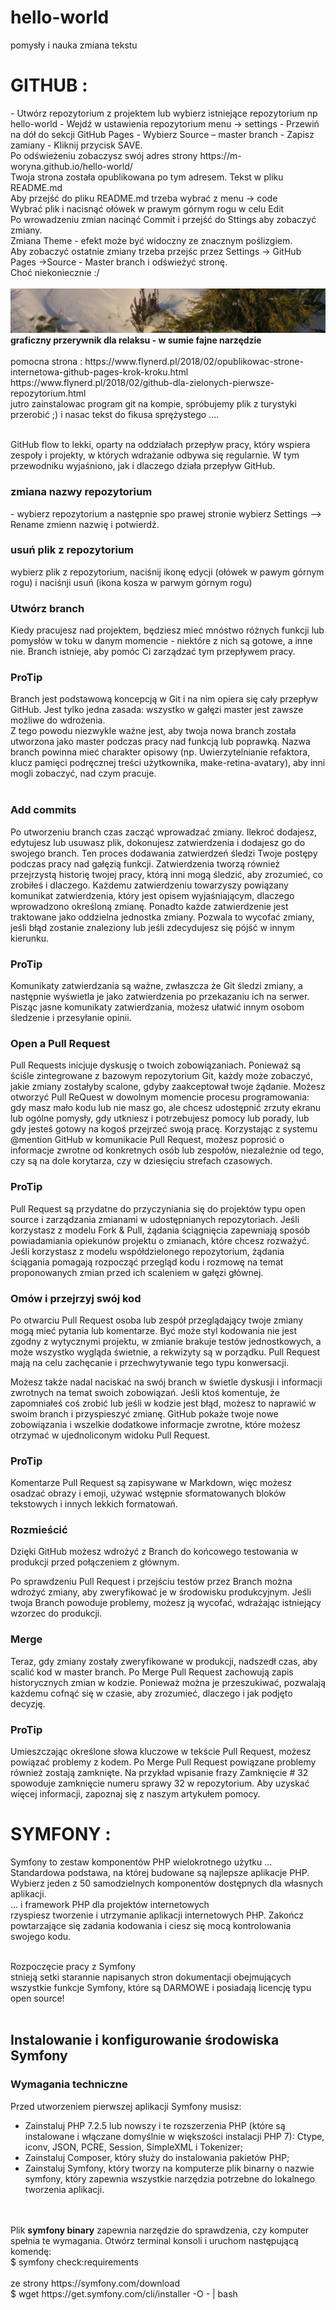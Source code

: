 # hello-world
pomysły i nauka zmiana tekstu
  
<h1>
GITHUB :  </h1>
- Utwórz repozytorium z projektem lub wybierz istniejące repozytorium np hello-world
- Wejdź w ustawienia repozytorium menu -> settings
- Przewiń na dół do sekcji GitHub Pages
- Wybierz Source – master branch
- Zapisz zamiany - Kliknij przycisk SAVE. <br>
Po odświeżeniu zobaczysz swój adres strony https://m-woryna.github.io/hello-world/<br>
Twoja strona została opublikowana po tym adresem. Tekst w pliku README.md<br>
Aby przejść do pliku README.md trzeba wybrać z menu -> code<br>
Wybrać plik i nacisnąć ołówek w prawym górnym rogu w celu Edit <br>
Po wrowadzeniu zmian nacinąć Commit i przejść do Sttings aby zobaczyć zmiany. <br>
Zmiana Theme - efekt może być widoczny ze znacznym poślizgiem.<br>
Aby zobaczyć ostatnie zmiany trzeba przejśc przez Settings -> GitHub Pages ->Source - Master branch  i odświeżyć stronę.
<br>Choć niekoniecznie :/<br><br>
<IMG SRC="ogrodnik_zima1.jpg" BORDER="0"  ALT="obrazek zimowy">
  <b>graficzny przerywnik dla relaksu - w sumie fajne narzędzie</b> <BR>
 <br>
  pomocna strona : https://www.flynerd.pl/2018/02/opublikowac-strone-internetowa-github-pages-krok-kroku.html
  <br>
  https://www.flynerd.pl/2018/02/github-dla-zielonych-pierwsze-repozytorium.html
  <br>
  jutro zainstalowac program git na kompie, spróbujemy plik z turystyki przerobić ;) i nasac tekst do fikusa sprężystego ....<br><br>
  
GitHub flow to lekki, oparty na oddziałach przepływ pracy, który wspiera zespoły i projekty, w których wdrażanie odbywa się regularnie. W tym przewodniku wyjaśniono, jak i dlaczego działa przepływ GitHub.<br>

<h3> zmiana nazwy repozytorium </h3>
-  wybierz repozytorium a następnie spo prawej stronie wybierz Settings --> Rename zmienn nazwię i potwierdż.
<h3> usuń plik z repozytorium </h3>
wybierz plik z repozytorium, naciśnij ikonę edycji (ołówek w pawym górnym rogu) i naciśnji usuń (ikona kosza w parwym górnym rogu)
  
<h3> Utwórz branch</h3>

Kiedy pracujesz nad projektem, będziesz mieć mnóstwo różnych funkcji lub pomysłów w toku w danym momencie - niektóre z nich są gotowe, a inne nie. Branch istnieje, aby pomóc Ci zarządzać tym przepływem pracy. <br>

<h3>ProTip</h3>

Branch jest podstawową koncepcją w Git i na nim opiera się cały przepływ GitHub. Jest tylko jedna zasada: wszystko w gałęzi master jest zawsze możliwe do wdrożenia.<br>
Z tego powodu niezwykle ważne jest, aby twoja nowa branch została utworzona jako master podczas pracy nad funkcją lub poprawką. Nazwa branch powinna mieć charakter opisowy (np. Uwierzytelnianie refaktora, klucz pamięci podręcznej treści użytkownika, make-retina-avatary), aby inni mogli zobaczyć, nad czym pracuje.<br><br>

<h3>Add commits</h3>
Po utworzeniu branch czas zacząć wprowadzać zmiany. Ilekroć dodajesz, edytujesz lub usuwasz plik, dokonujesz zatwierdzenia i dodajesz go do swojego branch. Ten proces dodawania zatwierdzeń śledzi Twoje postępy podczas pracy nad gałęzią funkcji.
Zatwierdzenia tworzą również przejrzystą historię twojej pracy, którą inni mogą śledzić, aby zrozumieć, co zrobiłeś i dlaczego. Każdemu zatwierdzeniu towarzyszy powiązany komunikat zatwierdzenia, który jest opisem wyjaśniającym, dlaczego wprowadzono określoną zmianę. Ponadto każde zatwierdzenie jest traktowane jako oddzielna jednostka zmiany. Pozwala to wycofać zmiany, jeśli błąd zostanie znaleziony lub jeśli zdecydujesz się pójść w innym kierunku.

<h3>ProTip</h3>

Komunikaty zatwierdzania są ważne, zwłaszcza że Git śledzi zmiany, a następnie wyświetla je jako zatwierdzenia po przekazaniu ich na serwer. Pisząc jasne komunikaty zatwierdzania, możesz ułatwić innym osobom śledzenie i przesyłanie opinii.

<h3>Open a Pull Request</h3>
Pull Requests inicjuje dyskusję o twoich zobowiązaniach. Ponieważ są ściśle zintegrowane z bazowym repozytorium Git, każdy może zobaczyć, jakie zmiany zostałyby scalone, gdyby zaakceptował twoje żądanie.
Możesz otworzyć Pull ReQuest w dowolnym momencie procesu programowania: gdy masz mało kodu lub nie masz go, ale chcesz udostępnić zrzuty ekranu lub ogólne pomysły, gdy utkniesz i potrzebujesz pomocy lub porady, lub gdy jesteś gotowy na kogoś przejrzeć swoją pracę. Korzystając z systemu @mention GitHub w komunikacie Pull Request, możesz poprosić o informacje zwrotne od konkretnych osób lub zespołów, niezależnie od tego, czy są na dole korytarza, czy w dziesięciu strefach czasowych.

<h3>ProTip</h3>

Pull Request są przydatne do przyczyniania się do projektów typu open source i zarządzania zmianami w udostępnianych repozytoriach. Jeśli korzystasz z modelu Fork & Pull, żądania ściągnięcia zapewniają sposób powiadamiania opiekunów projektu o zmianach, które chcesz rozważyć. Jeśli korzystasz z modelu współdzielonego repozytorium, żądania ściągania pomagają rozpocząć przegląd kodu i rozmowę na temat proponowanych zmian przed ich scaleniem w gałęzi głównej.

<h3>Omów i przejrzyj swój kod</h3>

Po otwarciu Pull Request osoba lub zespół przeglądający twoje zmiany mogą mieć pytania lub komentarze. 
Być może styl kodowania nie jest zgodny z wytycznymi projektu, w zmianie brakuje testów jednostkowych, a może wszystko wygląda świetnie, a rekwizyty są w porządku. Pull Request mają na celu zachęcanie i przechwytywanie tego typu konwersacji.

Możesz także nadal naciskać na swój branch w świetle dyskusji i informacji zwrotnych na temat swoich zobowiązań. Jeśli ktoś komentuje, że zapomniałeś coś zrobić lub jeśli w kodzie jest błąd, możesz to naprawić w swoim branch i przyspieszyć zmianę. GitHub pokaże twoje nowe zobowiązania i wszelkie dodatkowe informacje zwrotne, które możesz otrzymać w ujednoliconym widoku Pull Request.

<h3>ProTip</h3>

Komentarze Pull Request są zapisywane w Markdown, więc możesz osadzać obrazy i emoji, używać wstępnie sformatowanych bloków tekstowych i innych lekkich formatowań.

<h3>Rozmieścić</h3>

Dzięki GitHub możesz wdrożyć z Branch do końcowego testowania w produkcji przed połączeniem z głównym.

Po sprawdzeniu Pull Request i przejściu testów przez Branch można wdrożyć zmiany, aby zweryfikować je w środowisku produkcyjnym. Jeśli twoja Branch powoduje problemy, możesz ją wycofać, wdrażając istniejący wzorzec do produkcji.

<h3>Merge</h3>

Teraz, gdy zmiany zostały zweryfikowane w produkcji, nadszedł czas, aby scalić kod w master branch.
Po Merge Pull Request zachowują zapis historycznych zmian w kodzie. Ponieważ można je przeszukiwać, pozwalają każdemu cofnąć się w czasie, aby zrozumieć, dlaczego i jak podjęto decyzję.

<h3>ProTip</h3>
Umieszczając określone słowa kluczowe w tekście Pull Request, możesz powiązać problemy z kodem. Po Merge Pull Request powiązane problemy również zostają zamknięte. Na przykład wpisanie frazy Zamknięcie # 32 spowoduje zamknięcie numeru sprawy 32 w repozytorium. Aby uzyskać więcej informacji, zapoznaj się z naszym artykułem pomocy.

<h1>
SYMFONY :  </h1>

Symfony to zestaw komponentów PHP wielokrotnego użytku ...<br>
Standardowa podstawa, na której budowane są najlepsze aplikacje PHP. Wybierz jeden z 50 samodzielnych komponentów dostępnych dla własnych aplikacji.<br>
... i framework PHP dla projektów internetowych<br>
rzyspiesz tworzenie i utrzymanie aplikacji internetowych PHP. Zakończ powtarzające się zadania kodowania i ciesz się mocą kontrolowania swojego kodu.
<br><br>

Rozpoczęcie pracy z Symfony<br>
stnieją setki starannie napisanych stron dokumentacji obejmujących wszystkie funkcje Symfony, które są DARMOWE i posiadają licencję typu open source!<br>
<br>

<h2>Instalowanie i konfigurowanie środowiska Symfony</h2>

<h3>Wymagania techniczne</h3>

Przed utworzeniem pierwszej aplikacji Symfony musisz:<br>

- Zainstaluj PHP 7.2.5 lub nowszy i te rozszerzenia PHP (które są instalowane i włączane domyślnie w większości instalacji PHP 7): Ctype, iconv, JSON, PCRE, Session, SimpleXML i Tokenizer;<br>
- Zainstaluj Composer, który służy do instalowania pakietów PHP;<br>
- Zainstaluj Symfony, który tworzy na komputerze plik binarny o nazwie symfony, który zapewnia wszystkie narzędzia potrzebne do lokalnego tworzenia aplikacji.
<br>
<br>
Plik <b>symfony binary</b> zapewnia narzędzie do sprawdzenia, czy komputer spełnia te wymagania. Otwórz terminal konsoli i uruchom następującą komendę:<br>
$  symfony check:requirements
<br><br>
ze strony https://symfony.com/download <br>
$ wget https://get.symfony.com/cli/installer -O - | bash
<br>

